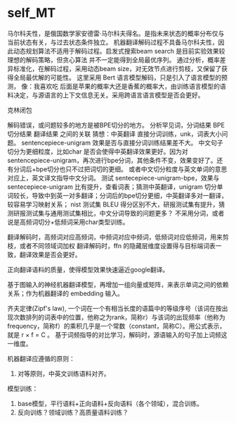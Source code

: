 # self_MT

马尔科夫性，是俄国数学家安德雷·马尔科夫得名。是指未来状态的概率分布仅与当前状态有关，与过去状态条件独立。
机器翻译解码过程不具备马尔科夫性，因此动态规划算法不适用于解码过程。启发式搜索beam search 是目前实验效果较理想的解码策略，但贪心算法
并不一定能得到全局最优序列。
通过分析，概率差异标准化，在解码过程，采用动态beam size，对无效节点进行剪枝，又保留了获得全局最优解的可能性。
这里采用 Bert 语言模型解码，只是引入了语言模型的预测，
      像：我喜欢吃  后面是苹果的概率大还是香蕉的概率大，由训练语言模型的语料决定，与源语言的上下文信息无关。采用跨语言语言模型是否会更好。

克林闭包

解码错误，或问题较多的地方是被BPE切分的地方。
分析罕见词，分词结果
            BPE 切分结果
            翻译结果 之间的关联
猜想：中英翻译
      直接分词训练，unk，词表大小问题。
      sentencepiece-unigram 效果是否与直接分词训练结果差不大。
  中文句子切分为更细粒度，比如char 是否会使得中英翻译效果更好。因为对sentencepiece-unigram，再次进行bpe分词，其他条件不变，效果变好了。还有分词后+bpe切分也只不过把词切的更细。
  或者中文切分粒度与英文单词的意思对应上，英文译文指导中文分词。
  测试 sentecepiece-unigram-bpe，效果与 sentecepiece-unigram 比有提升，查看词表；猜测中英翻译，unigram 切分单词较长，导致中到英一对多翻译；分词后的bpe切分更细，中英翻译多对一翻译，较容易学习映射关系；
  nist 测试集 BLEU 得分区别不大，研报测试集有提升，猜测研报测试集与通用测试集相比，中文分词导致的问题更多？
  不采用分词，或者说是高频词切分+低频词采用char类型训练。
  
  翻译解码时，高频词对应高频词，中频词对应中频词，低频词对应低频词，用来剪枝，或者不同领域词加权
  翻译解码时，ffn 的隐藏层维度设置得与目标端词表一致，翻译效果是否会更好。
  
  正向翻译语料的质量，使得模型效果快速逼近google翻译。
  
  基于图输入的神经机器翻译模型，再增加一组向量或矩阵，来表示单词之间的依赖关系；作为机器翻译的 embedding 输入。
  
  齐夫定律(Zipf's law), 一个词在一个有相当长度的语篇中的等级序号（该词在按出现次数排列的词表中的位置，他称之为rank，简称r）与该词的出现频率（他称为frequency，简称f）的乘积几乎是一个常数（constant，简称C）。用公式表示，就是 r × f = C 。
  基于词频指导的对比学习，解码时，源语输入的句子加上词频这一维度。
  
机器翻译应遵循的原则：
1. 对等原则，中英文训练语料对齐。

模型训练：
1. base模型，平行语料+正向语料+反向语料（各个领域），混合训练。
2. 反向训练？领域训练？高质量语料训练？
